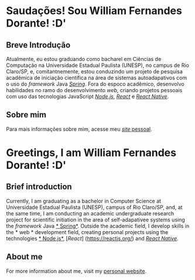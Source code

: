 # Saudações! Sou William Fernandes Dorante! :D'

## Breve Introdução
Atualmente, eu estou graduando como bacharel em Ciências de Computação na Universidade Estadual Paulista (UNESP), no campus de Rio Claro/SP, e, comitantnemente, estou conduzindo um projeto de pesquisa acadêmica de iniciação científica na área de sistemas autoadapativos com o uso do *framework* Java [*Spring*](https://spring.io). Fora do espoco acadêmico, desenvolvo habilidades no ramo do desenvolvimento *web*, criando projetos pessoais com uso das tecnologias JavaScript [*Node.js*](https://nodejs.org), [*React*](https://reactjs.org) e [*React Native*](https://reactnative.dev).

## Sobre mim

Para mais informações sobre mim, acesse meu [*site* pessoal](https://liaskarllate.dev).

# Greetings, I am William Fernandes Dorante! :D'

## Brief introduction
Currently, I am graduating as a bachelor in Computer Science at Universidade Estadual Paulista (UNESP), campus of Rio Claro/SP, and, at the same time, I am conducting an academic undergraduate research project for scientific initiation in the area of self-adapativee systems using the *framework* Java [* Spring*](https://spring.io/). Outside the academic field, I develop skills in the * web * development field, creating personal projects using the technologies [* Node.js*](https://nodejs.org), [*React*] (https://reactjs.org/) and [*React Native*](https://reactnative.dev).

## About me

For more information about me, visit my [personal website](https://liaskarllate.dev).
